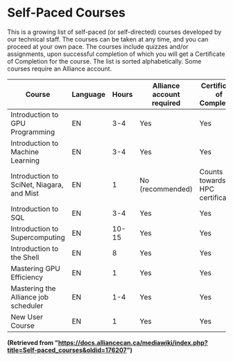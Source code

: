 # Self-Paced Courses

This is a growing list of self-paced (or self-directed) courses developed by our technical staff.  The courses can be taken at any time, and you can proceed at your own pace. The courses include quizzes and/or assignments, upon successful completion of which you will get a Certificate of Completion for the course. The list is sorted alphabetically. Some courses require an Alliance account.


| Course                                      | Language | Hours | Alliance account required | Certificate of Completion | Creator     |
|----------------------------------------------|----------|-------|--------------------------|---------------------------|-------------|
| Introduction to GPU Programming             | EN       | 3-4   | Yes                        | Yes                        | SHARCNET    |
| Introduction to Machine Learning            | EN       | 3-4   | Yes                        | Yes                        | SHARCNET    |
| Introduction to SciNet, Niagara, and Mist | EN       | 1     | No (recommended)           | Counts towards HPC certificate | SciNet      |
| Introduction to SQL                         | EN       | 3-4   | Yes                        | Yes                        | SHARCNET    |
| Introduction to Supercomputing              | EN       | 10-15 | Yes                        | Yes                        | SHARCNET    |
| Introduction to the Shell                   | EN       | 8     | Yes                        | Yes                        | SHARCNET    |
| Mastering GPU Efficiency                    | EN       | 1     | Yes                        | Yes                        | SHARCNET    |
| Mastering the Alliance job scheduler        | EN       | 1-4   | Yes                        | Yes                        | SHARCNET    |
| New User Course                             | EN       | 1     | Yes                        | Yes                        | SHARCNET    |


**(Retrieved from "https://docs.alliancecan.ca/mediawiki/index.php?title=Self-paced_courses&oldid=176207")**
